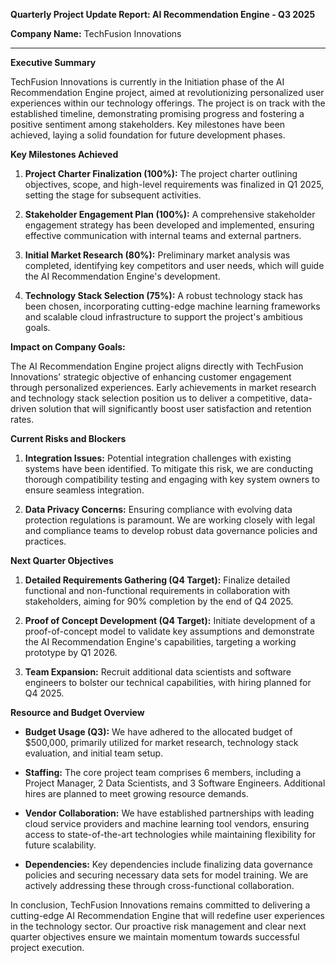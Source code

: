 **Quarterly Project Update Report: AI Recommendation Engine - Q3 2025**

**Company Name:** TechFusion Innovations

---

**Executive Summary**

TechFusion Innovations is currently in the Initiation phase of the AI Recommendation Engine project, aimed at revolutionizing personalized user experiences within our technology offerings. The project is on track with the established timeline, demonstrating promising progress and fostering a positive sentiment among stakeholders. Key milestones have been achieved, laying a solid foundation for future development phases.

**Key Milestones Achieved**

1. **Project Charter Finalization (100%):** The project charter outlining objectives, scope, and high-level requirements was finalized in Q1 2025, setting the stage for subsequent activities.
   
2. **Stakeholder Engagement Plan (100%):** A comprehensive stakeholder engagement strategy has been developed and implemented, ensuring effective communication with internal teams and external partners.

3. **Initial Market Research (80%):** Preliminary market analysis was completed, identifying key competitors and user needs, which will guide the AI Recommendation Engine's development.

4. **Technology Stack Selection (75%):** A robust technology stack has been chosen, incorporating cutting-edge machine learning frameworks and scalable cloud infrastructure to support the project's ambitious goals.

**Impact on Company Goals:**

The AI Recommendation Engine project aligns directly with TechFusion Innovations' strategic objective of enhancing customer engagement through personalized experiences. Early achievements in market research and technology stack selection position us to deliver a competitive, data-driven solution that will significantly boost user satisfaction and retention rates.

**Current Risks and Blockers**

1. **Integration Issues:** Potential integration challenges with existing systems have been identified. To mitigate this risk, we are conducting thorough compatibility testing and engaging with key system owners to ensure seamless integration.

2. **Data Privacy Concerns:** Ensuring compliance with evolving data protection regulations is paramount. We are working closely with legal and compliance teams to develop robust data governance policies and practices.

**Next Quarter Objectives**

1. **Detailed Requirements Gathering (Q4 Target):** Finalize detailed functional and non-functional requirements in collaboration with stakeholders, aiming for 90% completion by the end of Q4 2025.

2. **Proof of Concept Development (Q4 Target):** Initiate development of a proof-of-concept model to validate key assumptions and demonstrate the AI Recommendation Engine's capabilities, targeting a working prototype by Q1 2026.

3. **Team Expansion:** Recruit additional data scientists and software engineers to bolster our technical capabilities, with hiring planned for Q4 2025.

**Resource and Budget Overview**

- **Budget Usage (Q3):** We have adhered to the allocated budget of $500,000, primarily utilized for market research, technology stack evaluation, and initial team setup.

- **Staffing:** The core project team comprises 6 members, including a Project Manager, 2 Data Scientists, and 3 Software Engineers. Additional hires are planned to meet growing resource demands.

- **Vendor Collaboration:** We have established partnerships with leading cloud service providers and machine learning tool vendors, ensuring access to state-of-the-art technologies while maintaining flexibility for future scalability.

- **Dependencies:** Key dependencies include finalizing data governance policies and securing necessary data sets for model training. We are actively addressing these through cross-functional collaboration.

In conclusion, TechFusion Innovations remains committed to delivering a cutting-edge AI Recommendation Engine that will redefine user experiences in the technology sector. Our proactive risk management and clear next quarter objectives ensure we maintain momentum towards successful project execution.
